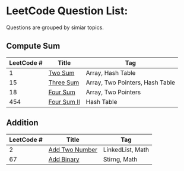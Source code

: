 # LeetCode Question List:

Questions are grouped by simiar topics.

## Compute Sum

 LeetCode # | Title | Tag
 -----------| ----- | ---
1 | [Two Sum](_001.md)| Array, Hash Table
15 | [Three Sum](_015.md) | Array, Two Pointers, Hash Table
18 | [Four Sum](_018.md) | Array, Two Pointers
454 | [Four Sum II](_454.md) | Hash Table


## Addition

LeetCode # | Title | Tag
 -----------| ----- | ---
2 | [Add Two Number](_002.md) | LinkedList, Math
67 | [Add Binary](_067.md) | Stirng, Math
